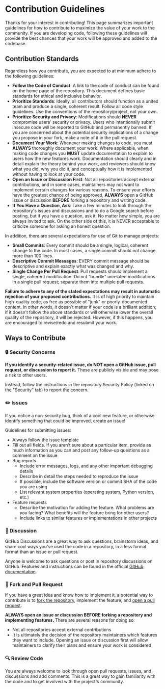 # Contribution Guidelines

Thanks for your interest in contributing!  This page summarizes important guidelines for _how_ to contribute to maximize the value of your work to the community.  If you are developing code, following these guidelines will provide the best chances that your work will be approved and added to the codebase.


## Contribution Standards
Regardless how you contribute, you are expected to at minimum adhere to the following guidelines:
- **Follow the Code of Conduct**: A link to the code of conduct can be found on the home page of the repository.  This document defines basic standards for ethical and inclusive behavior.
- **Prioritize Standards**: Ideally, all contributors should function as a united team and produce a single, coherent result.  Follow all code style guidelines.  Use the conventions of the repository/project, not your own.
- **Prioritize Security and Privacy**: Modifications should **NEVER** compromise users' security or privacy.  Users who intentionally submit insecure code will be reported to GitHub and permanently banned.  If you are concerned about the potential security implications of a change you propose in your fork, make a note of it in the pull request.
- **Document Your Work**: Whenever making changes to code, you must **ALWAYS** thoroughly document your work.  Where applicable, when making code changes you **MUST** update documentation to explain to users how the new features work.  Documentation should clearly and in detail explain the theory behind your work, and reviewers should know what you did, why you did it, and conceptually how it is implemented without having to look at your code.
- **Open an Issue or Discussion First**: Not all repositories accept external contributions, and in some cases, maintainers may not want to implement certain changes for various reasons.  To ensure your efforts have the greatest chance of being approved, **ALWAYS** open a GitHub issue or discussion **BEFORE** forking a repository and writing code.
- **If You Have a Question, Ask**: Take a few minutes to look through the repository's issues and discussions and to do a Google search before posting, but if you have a question, ask it.  No matter how simple, you are always invited to ask.  On the other side of this, it is NEVER acceptable to criticize someone for asking an honest question.

In addition, there are several expectations for use of Git to manage projects:
- **Small Commits**: Every commit should be a single, logical, coherent change to the code.  In most cases, a single commit should not change more than 100 lines.
- **Descriptive Commit Messages**: EVERY commit message should be descriptive and explain exactly what was changed and why.
- **Single Change Per Pull Request**: Pull requests should implement a single, coherent modification.  Do not "bundle" unrelated modifications in a single pull request; separate them into multiple pull requests.

**Failure to adhere to any of the stated expectations may result in automatic rejection of your proposed contributions.**  It is of high priority to maintain high-quality code, as free as possible of "junk" or poorly-documented content.  In other words, it doesn't matter if your code is a brilliant addition; if it doesn't follow the above standards or will otherwise lower the overall quality of the repository, it will be rejected.  However, if this happens, you are encouraged to revise/redo and resubmit your work.


## Ways to Contribute

### :lock: Security Concerns
**If you identify a security-related issue, do NOT open a GitHub issue, pull request, or discussion to report it.**  These are publicly visible and may pose a risk to other users.

Instead, follow the instructions in the repository Security Policy (linked on the "Security" tab) to report the concern.

### :pencil2: Issues
If you notice a non-security bug, think of a cool new feature, or otherwise identify something that could be improved, create an issue!

Guidelines for submitting issues:
- Always follow the issue template
- Fill out all fields.  If you aren't sure about a particular item, provide as much information as you can and post any follow-up questions as a comment on the issue
- Bug reports
  - Include error messages, logs, and any other important debugging details
  - Describe in detail the steps needed to reproduce the issue
  - If possible, include the software version or commit SHA of the code you are using
  - List relevant system properties (operating system, Python version, etc.)
- Feature requests
  - Describe the motivation for adding the feature.  What problems are you facing?  What benefits will the feature bring for other users?
  - Include links to similar features or implementations in other projects

### :speech_balloon: Discussion
GitHub Discussions are a great way to ask questions, brainstorm ideas, and share cool ways you've used the code in a repository, in a less formal format than an issue or pull request.

Anyone is welcome to ask questions or post in repository discussions on GitHub.  Features and instructions can be found in the official [GitHub documentation](https://docs.github.com/en/discussions/collaborating-with-your-community-using-discussions/about-discussions).

### :trident: Fork and Pull Request
If you have a great idea and know how to implement it, a potential way to contribute is to [fork the repository](https://docs.github.com/en/get-started/quickstart/fork-a-repo), implement the feature, and [open a pull request](https://docs.github.com/en/pull-requests/collaborating-with-pull-requests/proposing-changes-to-your-work-with-pull-requests/creating-a-pull-request-from-a-fork).

**ALWAYS open an issue or discussion BEFORE forking a repository and implementing features.**  There are several reasons for doing so:
- Not all repositories accept external contributions
- It is ultimately the decision of the repository maintainers which features they want to include.  Opening an issue or discussion first will allow maintainers to clarify their plans and ensure your work is considered

### :mag: Review Code
You are always welcome to look through open pull requests, issues, and discussions and add comments.  This is a great way to gain familiarity with the code and to get involved with the project's community.
